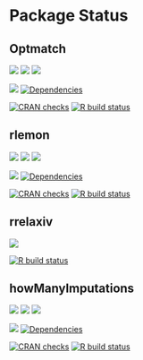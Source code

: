 # Package Status

## Optmatch

[![](http://cranlogs.r-pkg.org/badges/grand-total/optmatch?color=blue)](https://cran.r-project.org/package=optmatch)
[![](http://cranlogs.r-pkg.org/badges/last-month/optmatch?color=green)](https://cran.r-project.org/package=optmatch)
[![](http://cranlogs.r-pkg.org/badges/last-week/optmatch?color=yellow)](https://cran.r-project.org/package=optmatch)

[![](https://img.shields.io/github/languages/code-size/markmfredrickson/optmatch.svg)](https://github.com/markmfredrickson/optmatch)
[![Dependencies](https://tinyverse.netlify.com/badge/optmatch)](https://cran.r-project.org/package=optmatch)

[![CRAN
checks](https://cranchecks.info/badges/summary/optmatch)](https://cran.r-project.org/web/checks/check_results_optmatch.html)
[![R build
status](https://github.com/markmfredrickson/optmatch/workflows/R-CMD-check/badge.svg)](https://github.com/markmfredrickson/optmatch/actions)

## rlemon

[![](http://cranlogs.r-pkg.org/badges/grand-total/rlemon?color=blue)](https://cran.r-project.org/package=rlemon)
[![](http://cranlogs.r-pkg.org/badges/last-month/rlemon?color=green)](https://cran.r-project.org/package=rlemon)
[![](http://cranlogs.r-pkg.org/badges/last-week/rlemon?color=yellow)](https://cran.r-project.org/package=rlemon)

[![](https://img.shields.io/github/languages/code-size/josherrickson/rlemon.svg)](https://github.com/josherrickson/rlemon)
[![Dependencies](https://tinyverse.netlify.com/badge/rlemon)](https://cran.r-project.org/package=rlemon)

[![CRAN
checks](https://cranchecks.info/badges/summary/rlemon)](https://cran.r-project.org/web/checks/check_results_rlemon.html)
[![R build
status](https://github.com/josherrickson/rlemon/workflows/R-CMD-check/badge.svg)](https://github.com/josherrickson/rlemon/actions)

## rrelaxiv

[![](https://img.shields.io/github/languages/code-size/josherrickson/rrelaxiv.svg)](https://github.com/josherrickson/rrelaxiv)

[![R build
status](https://github.com/josherrickson/rrelaxiv/workflows/R-CMD-check/badge.svg)](https://github.com/josherrickson/rrelaxiv/actions)

## howManyImputations

[![](http://cranlogs.r-pkg.org/badges/grand-total/howManyImputations?color=blue)](https://cran.r-project.org/package=howManyImputations)
[![](http://cranlogs.r-pkg.org/badges/last-month/howManyImputations?color=green)](https://cran.r-project.org/package=howManyImputations)
[![](http://cranlogs.r-pkg.org/badges/last-week/howManyImputations?color=yellow)](https://cran.r-project.org/package=howManyImputations)

[![](https://img.shields.io/github/languages/code-size/josherrickson/howManyImputations.svg)](https://github.com/josherrickson/howManyImputations)
[![Dependencies](https://tinyverse.netlify.com/badge/howManyImputations)](https://cran.r-project.org/package=howManyImputations)

[![CRAN
checks](https://cranchecks.info/badges/summary/howManyImputations)](https://cran.r-project.org/web/checks/check_results_howManyImputations.html)
[![R build
status](https://github.com/josherrickson/howManyImputations/workflows/R-build-check/badge.svg)](https://github.com/josherrickson/howManyImputations/actions)
